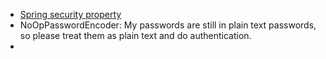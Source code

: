 - [Spring security property](https://docs.spring.io/spring-boot/docs/current/reference/html/application-properties.html#appendix.application-properties.security)
- NoOpPasswordEncoder: My passwords are still in plain text passwords, so please treat them as plain text and do authentication.
- 